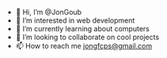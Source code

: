 - 👋 Hi, I’m @JonGoub
- 👀 I’m interested in web development
- 🌱 I’m currently learning about computers
- 💞️ I’m looking to collaborate on cool projects
- 📫 How to reach me jongfcps@gmail.com

<!---
JonGoub/JonGoub is a ✨ special ✨ repository because its `README.md` (this file) appears on your GitHub profile.
You can click the Preview link to take a look at your changes.
--->
